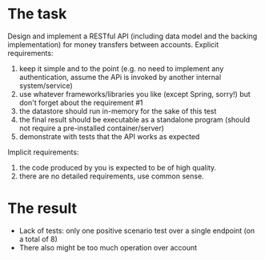 # The task
Design and implement a RESTful API (including data model and the backing implementation) for money transfers between accounts.
Explicit requirements:
1. keep it simple and to the point (e.g. no need to implement any authentication, assume the APi is invoked by another internal system/service)
2. use whatever frameworks/libraries you like (except Spring, sorry!) but don't forget about the requirement #1
3. the datastore should run in-memory for the sake of this test
4. the final result should be executable as a standalone program (should not require a pre-installed container/server)
5. demonstrate with tests that the API works as expected

Implicit requirements:
1. the code produced by you is expected to be of high quality.
2. there are no detailed requirements, use common sense.

# The result
* Lack of tests: only one positive scenario test over a single endpoint (on a total of 8)
* There also might be too much operation over account​ 
